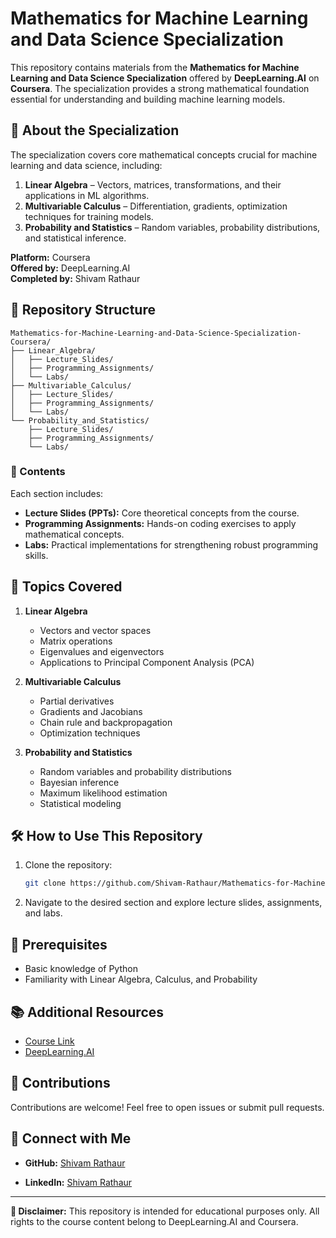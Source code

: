 # Mathematics for Machine Learning and Data Science Specialization

This repository contains materials from the **Mathematics for Machine Learning and Data Science Specialization** offered by **DeepLearning.AI** on **Coursera**. The specialization provides a strong mathematical foundation essential for understanding and building machine learning models.

## 📌 About the Specialization

The specialization covers core mathematical concepts crucial for machine learning and data science, including:

1. **Linear Algebra** – Vectors, matrices, transformations, and their applications in ML algorithms.
2. **Multivariable Calculus** – Differentiation, gradients, optimization techniques for training models.
3. **Probability and Statistics** – Random variables, probability distributions, and statistical inference.

**Platform:** Coursera  
**Offered by:** DeepLearning.AI  
**Completed by:** Shivam Rathaur

## 📁 Repository Structure

```
Mathematics-for-Machine-Learning-and-Data-Science-Specialization-Coursera/
├── Linear_Algebra/
│   ├── Lecture_Slides/
│   ├── Programming_Assignments/
│   └── Labs/
├── Multivariable_Calculus/
│   ├── Lecture_Slides/
│   ├── Programming_Assignments/
│   └── Labs/
└── Probability_and_Statistics/
    ├── Lecture_Slides/
    ├── Programming_Assignments/
    └── Labs/
```

### 📂 Contents

Each section includes:
- **Lecture Slides (PPTs):** Core theoretical concepts from the course.
- **Programming Assignments:** Hands-on coding exercises to apply mathematical concepts.
- **Labs:** Practical implementations for strengthening robust programming skills.

## 📖 Topics Covered

1. **Linear Algebra**
   - Vectors and vector spaces
   - Matrix operations
   - Eigenvalues and eigenvectors
   - Applications to Principal Component Analysis (PCA)

2. **Multivariable Calculus**
   - Partial derivatives
   - Gradients and Jacobians
   - Chain rule and backpropagation
   - Optimization techniques

3. **Probability and Statistics**
   - Random variables and probability distributions
   - Bayesian inference
   - Maximum likelihood estimation
   - Statistical modeling

## 🛠️ How to Use This Repository

1. Clone the repository:

   ```bash
   git clone https://github.com/Shivam-Rathaur/Mathematics-for-Machine-Learning-and-Data-Science-Specialization-Coursera.git
   ```

2. Navigate to the desired section and explore lecture slides, assignments, and labs.

## 📌 Prerequisites

- Basic knowledge of Python
- Familiarity with Linear Algebra, Calculus, and Probability

## 📚 Additional Resources

- [Course Link](https://www.coursera.org/specializations/mathematics-for-machine-learning-and-data-science)
- [DeepLearning.AI](https://www.deeplearning.ai/)

## 🤝 Contributions

Contributions are welcome! Feel free to open issues or submit pull requests.

## 📧 Connect with Me

- **GitHub:** [Shivam Rathaur](https://github.com/Shivam-Rathaur)

- **LinkedIn:** [Shivam Rathaur](https://www.linkedin.com/in/shivam-rathaur/)

---

**📌 Disclaimer:** This repository is intended for educational purposes only. All rights to the course content belong to DeepLearning.AI and Coursera.

